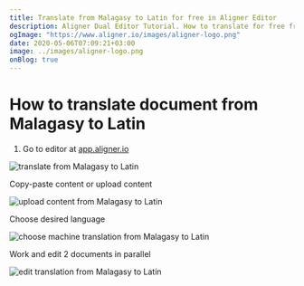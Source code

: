 ```yaml
---
title: Translate from Malagasy to Latin for free in Aligner Editor
description: Aligner Dual Editor Tutorial. How to translate for free from Malagasy to Latin. Aligner is multilingual document management platform. 
ogImage: "https://www.aligner.io/images/aligner-logo.png"
date: 2020-05-06T07:09:21+03:00
image: ../images/aligner-logo.png
onBlog: true
---
```


# How to translate document from Malagasy to Latin

1. Go to editor at [app.aligner.io](https://app.aligner.io "Aligner App web page")

![translate from Malagasy to Latin](../aligner-blank-editor.png "translate from Malagasy to Latin")

Copy-paste content or upload content

![upload content from Malagasy to Latin](../aligner-uploaded-document.png "upload content from Malagasy to Latin")

Choose desired language

![choose machine translation from Malagasy to Latin](../aligner-language-dropdown.png "choose machine translation from Malagasy to Latin")

Work and edit 2 documents in parallel

![edit translation from Malagasy to Latin](../aligner-double-sitded-editor.png "edit translation from Malagasy to Latin")

